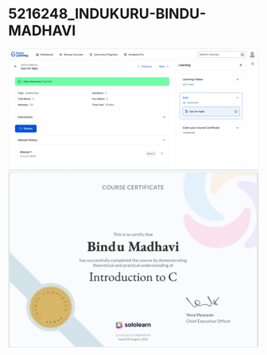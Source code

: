 # 5216248\_INDUKURU-BINDU-MADHAVI
![alt text](Image.png)
![alt text](<C-Program sololearn Certificate.png>)